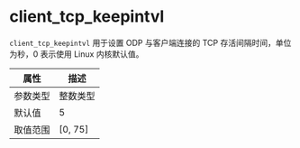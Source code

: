 # client_tcp_keepintvl

`client_tcp_keepintvl` 用于设置 ODP 与客户端连接的 TCP 存活间隔时间，单位为秒，0 表示使用 Linux 内核默认值。

|  属性    | 描述     |
|----------|---------|
| 参数类型 |   整数类型      |
| 默认值   | 5     |
| 取值范围 | [0, 75]  |
